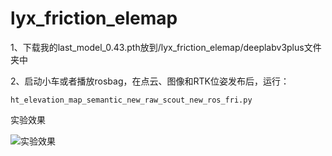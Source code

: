 # lyx_friction_elemap
1、下载我的last_model_0.43.pth放到/lyx_friction_elemap/deeplabv3plus文件夹中

2、启动小车或者播放rosbag，在点云、图像和RTK位姿发布后，运行：

`ht_elevation_map_semantic_new_raw_scout_new_ros_fri.py`

实验效果

![实验效果](./Peek-2025-06-02-10-12.gif)
